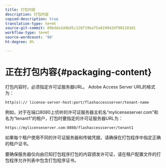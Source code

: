 ```yaml
---
title: 打包内容
description: 打包内容
copied-description: true
translation-type: tm+mt
source-git-commit: 89bdda1d4bd5c126f19ba75a819942df901183d1
workflow-type: tm+mt
source-wordcount: '98'
ht-degree: 0%

---
```



# 正在打包内容{#packaging-content}

打包内容时，必须指定许可证服务器URL。 Adobe Access Server URL的格式为：

```
http(s):// license-server-host:port/flashaccessserver/tenant-name
```

例如，对于在端口8080上侦听的许可证服务器主机名“mylicenseserver.com”和名为“tenant1”的租户，打包时要指定的许可证服务器URL为：

```
https://mylicenseserver.com:8080/flashaccessserver/tenant1
```

如果每个租户使用不同的许可证服务器和传输凭据，请确保在打包程序中指定正确的租户证书。

要确保服务器仅向由已知打包程序打包的内容颁发许可证，请在租户配置文件的打包程序允许列表中包含打包程序证书。
